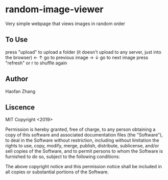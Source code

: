 # random-image-viewer
Very simple webpage that views images in random order

## To Use
press "upload" to upload a folder (it doesn't upload to any server, just into the browser)
← ↑ go to previous image
→ ↓ go to next image
press "refresh" or r to shuffle again

## Author
Haofan Zhang

## Liscence
MIT
Copyright <2019> <Haofan Zhang>
  
Permission is hereby granted, free of charge, to any person obtaining a copy of this software and associated documentation files (the "Software"), to deal in the Software without restriction, including without limitation the rights to use, copy, modify, merge, publish, distribute, sublicense, and/or sell copies of the Software, and to permit persons to whom the Software is furnished to do so, subject to the following conditions:

The above copyright notice and this permission notice shall be included in all copies or substantial portions of the Software.
